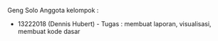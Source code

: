 Geng Solo 
Anggota kelompok :
- 13222018 (Dennis Hubert) - Tugas : membuat laporan, visualisasi, membuat kode dasar
